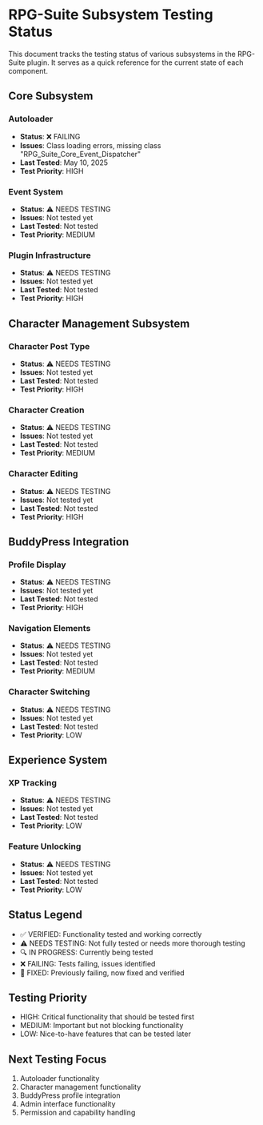 # RPG-Suite Subsystem Testing Status

This document tracks the testing status of various subsystems in the RPG-Suite plugin. It serves as a quick reference for the current state of each component.

## Core Subsystem

### Autoloader
- **Status**: ❌ FAILING
- **Issues**: Class loading errors, missing class "RPG_Suite_Core_Event_Dispatcher"
- **Last Tested**: May 10, 2025
- **Test Priority**: HIGH

### Event System
- **Status**: ⚠️ NEEDS TESTING
- **Issues**: Not tested yet
- **Last Tested**: Not tested
- **Test Priority**: MEDIUM

### Plugin Infrastructure
- **Status**: ⚠️ NEEDS TESTING
- **Issues**: Not tested yet
- **Last Tested**: Not tested
- **Test Priority**: HIGH

## Character Management Subsystem

### Character Post Type
- **Status**: ⚠️ NEEDS TESTING
- **Issues**: Not tested yet
- **Last Tested**: Not tested
- **Test Priority**: HIGH

### Character Creation
- **Status**: ⚠️ NEEDS TESTING
- **Issues**: Not tested yet
- **Last Tested**: Not tested
- **Test Priority**: MEDIUM

### Character Editing
- **Status**: ⚠️ NEEDS TESTING
- **Issues**: Not tested yet
- **Last Tested**: Not tested
- **Test Priority**: HIGH

## BuddyPress Integration

### Profile Display
- **Status**: ⚠️ NEEDS TESTING
- **Issues**: Not tested yet
- **Last Tested**: Not tested
- **Test Priority**: HIGH

### Navigation Elements
- **Status**: ⚠️ NEEDS TESTING
- **Issues**: Not tested yet
- **Last Tested**: Not tested
- **Test Priority**: MEDIUM

### Character Switching
- **Status**: ⚠️ NEEDS TESTING
- **Issues**: Not tested yet
- **Last Tested**: Not tested
- **Test Priority**: LOW

## Experience System

### XP Tracking
- **Status**: ⚠️ NEEDS TESTING
- **Issues**: Not tested yet
- **Last Tested**: Not tested
- **Test Priority**: LOW

### Feature Unlocking
- **Status**: ⚠️ NEEDS TESTING
- **Issues**: Not tested yet
- **Last Tested**: Not tested
- **Test Priority**: LOW

## Status Legend

- ✅ VERIFIED: Functionality tested and working correctly
- ⚠️ NEEDS TESTING: Not fully tested or needs more thorough testing
- 🔍 IN PROGRESS: Currently being tested
- ❌ FAILING: Tests failing, issues identified
- 🔧 FIXED: Previously failing, now fixed and verified

## Testing Priority

- HIGH: Critical functionality that should be tested first
- MEDIUM: Important but not blocking functionality
- LOW: Nice-to-have features that can be tested later

## Next Testing Focus

1. Autoloader functionality
2. Character management functionality
3. BuddyPress profile integration
4. Admin interface functionality
5. Permission and capability handling
